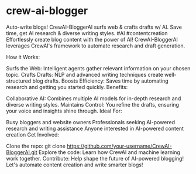 # crew-ai-blogger
Auto-write blogs!  CrewAI-BloggerAI surfs web &amp; crafts drafts w/ AI. Save time, get AI research &amp; diverse writing styles.  #AI #contentcreation
Effortlessly create blog content with the power of AI! CrewAI-BloggerAI leverages CrewAI's framework to automate research and draft generation.

How it Works:

Surfs the Web: Intelligent agents gather relevant information on your chosen topic.
Crafts Drafts: NLP and advanced writing techniques create well-structured blog drafts.
Boosts Efficiency: Saves time by automating research and getting you started quickly.
Benefits:

Collaborative AI: Combines multiple AI models for in-depth research and diverse writing styles.
Maintains Control: You refine the drafts, ensuring your voice and insights shine through.
Ideal For:

Busy bloggers and website owners
Professionals seeking AI-powered research and writing assistance
Anyone interested in AI-powered content creation
Get Involved:

Clone the repo: git clone https://github.com/your-username/CrewAI-BloggerAI.git
Explore the code: Learn how CrewAI and machine learning work together.
Contribute: Help shape the future of AI-powered blogging!
Let's automate content creation and write smarter blogs!

